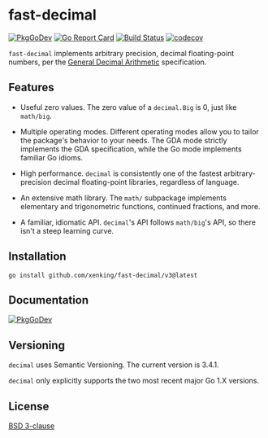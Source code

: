# fast-decimal 

[![PkgGoDev](https://pkg.go.dev/badge/github.com/xenking/fast-decimal/v3)](https://pkg.go.dev/github.com/xenking/fast-decimal/v3)
[![Go Report Card](https://goreportcard.com/badge/github.com/xenking/fast-decimal/v3)](https://goreportcard.com/report/github.com/xenking/fast-decimal/v3)
[![Build Status](https://travis-ci.com/xenking/fast-decimal.svg?branch=master)](https://travis-ci.com/xenking/fast-decimal)
[![codecov](https://codecov.io/gh/xenking/fast-decimal/branch/master/graph/badge.svg)](https://codecov.io/gh/xenking/fast-decimal)

`fast-decimal` implements arbitrary precision, decimal floating-point numbers, per 
the [General Decimal Arithmetic](http://speleotrove.com/decimal/) specification.

## Features

 * Useful zero values.
   The zero value of a `decimal.Big` is 0, just like `math/big`.

 * Multiple operating modes.
   Different operating modes allow you to tailor the package's behavior to your
   needs. The GDA mode strictly implements the GDA specification, while the Go
   mode implements familiar Go idioms.

 * High performance.
   `decimal` is consistently one of the fastest arbitrary-precision decimal 
   floating-point libraries, regardless of language.

 * An extensive math library.
   The `math/` subpackage implements elementary and trigonometric functions,
   continued fractions, and more.

 * A familiar, idiomatic API.
   `decimal`'s API follows `math/big`'s API, so there isn't a steep learning 
   curve.

## Installation

`go install github.com/xenking/fast-decimal/v3@latest`

## Documentation

[![PkgGoDev](https://pkg.go.dev/badge/github.com/xenking/fast-decimal/v3)](https://pkg.go.dev/github.com/xenking/fast-decimal/v3)

## Versioning

`decimal` uses Semantic Versioning. The current version is 3.4.1.

`decimal` only explicitly supports the two most recent major Go 1.X versions.

## License

[BSD 3-clause](https://github.com/xenking/fast-decimal/blob/master/LICENSE)
